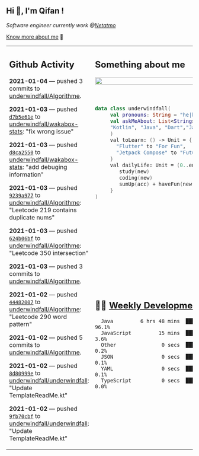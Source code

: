 <h2> Hi 👋, I'm Qifan ! </h2>
<p><em>Software engineer currently work @<a href="https://www.netatmo.com">Netatmo</a>
</em></p><p><a href="https://qifanyang.com/resume" target="_blank"> Know more about me</a> 🔭</p>
<table><tr><td valign="top" rowspan="2">

 ## Github Activity
 <!-- githubActivity starts -->
  **2021-01-04** — pushed 3 commits to [underwindfall/Algorithme](https://api.github.com/repos/underwindfall/Algorithme).

  **2021-01-03** — pushed [`d7b5e61e`](https://api.github.com/repos/underwindfall/wakabox-stats/commits/d7b5e61eda6b5f9d962022a404940f123376f221) to [underwindfall/wakabox-stats](https://api.github.com/repos/underwindfall/wakabox-stats): "fix wrong issue"

  **2021-01-03** — pushed [`d8ca2550`](https://api.github.com/repos/underwindfall/wakabox-stats/commits/d8ca2550721a9ce00d46e5f46f420b90b961fa19) to [underwindfall/wakabox-stats](https://api.github.com/repos/underwindfall/wakabox-stats): "add debuging information"

  **2021-01-03** — pushed [`9239a977`](https://api.github.com/repos/underwindfall/Algorithme/commits/9239a977c60bd5b4a2b160ac2028f3a837d84470) to [underwindfall/Algorithme](https://api.github.com/repos/underwindfall/Algorithme): "Leetcode 219 contains duplicate nums"

  **2021-01-03** — pushed [`624b06bf`](https://api.github.com/repos/underwindfall/Algorithme/commits/624b06bf9ddd50d04771f948cf1c116c681f5556) to [underwindfall/Algorithme](https://api.github.com/repos/underwindfall/Algorithme): "Leetcode 350 intersection"

  **2021-01-03** — pushed 3 commits to [underwindfall/Algorithme](https://api.github.com/repos/underwindfall/Algorithme).

  **2021-01-02** — pushed [`44482007`](https://api.github.com/repos/underwindfall/Algorithme/commits/44482007ba1d703016d027293368051300b277df) to [underwindfall/Algorithme](https://api.github.com/repos/underwindfall/Algorithme): "Leetcode 290 word pattern"

  **2021-01-02** — pushed 5 commits to [underwindfall/Algorithme](https://api.github.com/repos/underwindfall/Algorithme).

  **2021-01-02** — pushed [`8d80999e`](https://api.github.com/repos/underwindfall/underwindfall/commits/8d80999e45dc12655296ab1629fcf0d563aac6d4) to [underwindfall/underwindfall](https://api.github.com/repos/underwindfall/underwindfall): "Update TemplateReadMe.kt"

  **2021-01-02** — pushed [`9fb70cbf`](https://api.github.com/repos/underwindfall/underwindfall/commits/9fb70cbfe8c4a69ed25e145d59a35ef77b29bd4e) to [underwindfall/underwindfall](https://api.github.com/repos/underwindfall/underwindfall): "Update TemplateReadMe.kt"
 <!-- githubActivity ends -->
 </td><td valign="top">

 ## Something about me
 <!-- profile starts -->
 <a href="https://github.com/underwindfall" width="100%">
  <img src="https://github-readme-stats.vercel.app/api?username=underwindfall&show_icons=true&count_private=true&theme=graywhite" width="100%"/>
 </a>
 <br/>
 <br/>
 <br/>
 
 ```kotlin
 data class underwindfall(
      val pronouns: String = "he|him",
      val askMeAbout: List<String> = listOf(
      "Kotlin", "Java", "Dart","Javascript", "Typescript"
      )
      val toLearn: () -> Unit = {
        "Flutter" to "For Fun",
        "Jetpack Compose" to "Future"
      }
      val dailyLife: Unit = (0..end).reduce { acc, new ->	
         study(new)	
         coding(new)	
         sumUp(acc) + haveFun(new)	
      }
 )
 ```
 <!-- profile ends -->
 </td></tr><tr><td valign="top">

 ## 🏊‍♂️ <a href="https://gist.github.com/underwindfall/377ee88ba1fabd1e93516e48ca9c61eb" target="_blank">Weekly Development Breakdown</a>
  <!-- codeTime starts -->
  ```text
    Java         6 hrs 48 mins  ████████████████████████  96.1%
    JavaScript         15 mins  ████░░░░░░░░░░░░░░░░░░░░   3.6%
    Other               0 secs  ███░░░░░░░░░░░░░░░░░░░░░   0.2%
    JSON                0 secs  ███░░░░░░░░░░░░░░░░░░░░░   0.1%
    YAML                0 secs  ███░░░░░░░░░░░░░░░░░░░░░   0.1%
    TypeScript          0 secs  ███░░░░░░░░░░░░░░░░░░░░░   0.0%
  ```
  <!-- codeTime starts -->
  </td></tr></table>